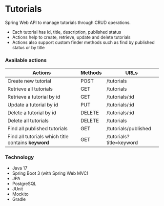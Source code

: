 # Tutorials
Spring Web API to manage tutorials through CRUD operations.

* Each tutorial has id, title, description, published status
* Actions help to create, retrieve, update and delete tutorials
* Actions also support custom finder methods such as find by published status or by title

### Available actions

| Actions                                             | Methods | URLs                     |
|-----------------------------------------------------|---------|--------------------------|
| Create new tutorial                                 | POST    | /tutorials               |
| Retrieve all tutorials                              | GET     | /tutorials               |
| Retrieve a tutorial by id                           | GET     | /tutorials/:id           |
| Update a tutorial by id                             | PUT     | /tutorials/:id           |
| Delete a tutorial by id                             | DELETE  | /tutorials/:id           |
| Delete all tutorials                                | DELETE  | /tutorials               |
| Find all published tutorials                        | GET     | /tutorials/published     |
| Find all tutorials which title contains **keyword** | GET     | /tutorials?title=keyword |

### Technology
* Java 17
* Spring Boot 3 (with Spring Web MVC)
* JPA
* PostgreSQL
* JUnit
* Mockito
* Gradle
